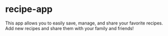 # recipe-app
This app allows you to easily save, manage, and share your favorite recipes. Add new recipes and share them with your family and friends!
